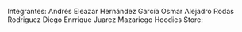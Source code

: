 Integrantes:
Andrés Eleazar Hernández García
Osmar Alejadro Rodas Rodriguez
Diego Enrrique Juarez Mazariego
Hoodies Store: 
